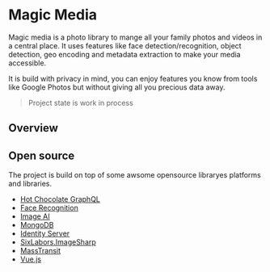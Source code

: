 # Magic Media

Magic media is a photo library to mange all your family photos and videos in a central place.
It uses features like face detection/recognition, object detection, geo encoding and metadata extraction to make your media accessible.

It is build with privacy in mind, you can enjoy features you know from tools like Google Photos but without giving all you precious data away.

> Project state is work in process

## Overview

## Open source

The project is build on top of some awsome opensource libraryes platforms and libraries.

- [Hot Chocolate GraphQL](https://github.com/ChilliCream/hotchocolate)
- [Face Recognition](https://github.com/ageitgey/face_recognition)
- [Image AI](https://github.com/OlafenwaMoses/ImageAI)
- [MongoDB](https://www.mongodb.com/)
- [Identity Server](https://identityserver.io/)
- [SixLabors.ImageSharp](https://github.com/SixLabors/ImageSharp)
- [MassTransit](https://masstransit-project.com/)
- [Vue.js](https://vuejs.org/)

